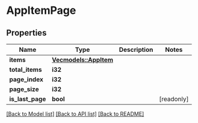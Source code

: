 # AppItemPage

## Properties

Name | Type | Description | Notes
------------ | ------------- | ------------- | -------------
**items** | [**Vec<models::AppItem>**](AppItem.md) |  | 
**total_items** | **i32** |  | 
**page_index** | **i32** |  | 
**page_size** | **i32** |  | 
**is_last_page** | **bool** |  | [readonly]

[[Back to Model list]](../README.md#documentation-for-models) [[Back to API list]](../README.md#documentation-for-api-endpoints) [[Back to README]](../README.md)


